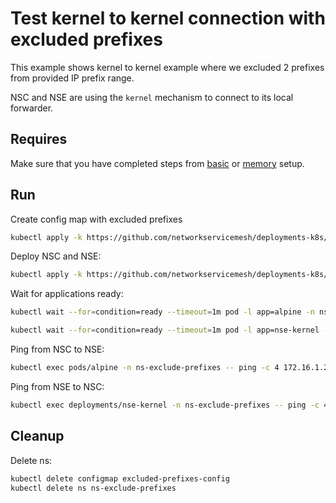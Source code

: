 # Test kernel to kernel connection with excluded prefixes

This example shows kernel to kernel example where we excluded 2 prefixes from provided IP prefix range. 

NSC and NSE are using the `kernel` mechanism to connect to its local forwarder.

## Requires

Make sure that you have completed steps from [basic](../../basic) or [memory](../../memory) setup.

## Run

Create config map with excluded prefixes
```bash
kubectl apply -k https://github.com/networkservicemesh/deployments-k8s/examples/features/exclude-prefixes/configmap?ref=9b4fb35bfd43fcc4293cfd39fbd2c7b1503e0591
```

Deploy NSC and NSE:
```bash
kubectl apply -k https://github.com/networkservicemesh/deployments-k8s/examples/features/exclude-prefixes?ref=9b4fb35bfd43fcc4293cfd39fbd2c7b1503e0591
```

Wait for applications ready:
```bash
kubectl wait --for=condition=ready --timeout=1m pod -l app=alpine -n ns-exclude-prefixes
```
```bash
kubectl wait --for=condition=ready --timeout=1m pod -l app=nse-kernel -n ns-exclude-prefixes
```

Ping from NSC to NSE:
```bash
kubectl exec pods/alpine -n ns-exclude-prefixes -- ping -c 4 172.16.1.200
```

Ping from NSE to NSC:
```bash
kubectl exec deployments/nse-kernel -n ns-exclude-prefixes -- ping -c 4 172.16.1.203
```

## Cleanup

Delete ns:
```bash
kubectl delete configmap excluded-prefixes-config
kubectl delete ns ns-exclude-prefixes
```
